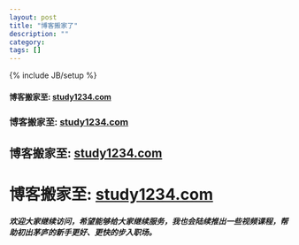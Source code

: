 ```yaml
---
layout: post
title: "博客搬家了"
description: ""
category: 
tags: []
---
```

{% include JB/setup %}





####  博客搬家至: [study1234.com](http://study1234.com/article/list/0/1)  

###  博客搬家至: [study1234.com](http://study1234.com/article/list/0/1)   

##  博客搬家至: [study1234.com](http://study1234.com/article/list/0/1)  

#  博客搬家至: [study1234.com](http://study1234.com/article/list/0/1)   




<h5>欢迎大家继续访问，希望能够给大家继续服务，我也会陆续推出一些视频课程，帮助初出茅庐的新手更好、更快的步入职场。</h5>


<!--more-->